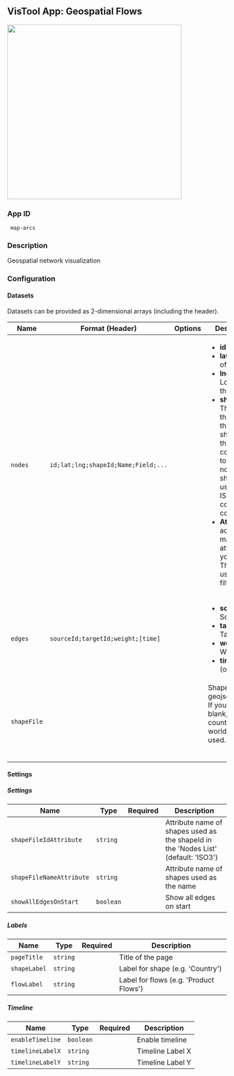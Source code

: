 ## VisTool App: Geospatial Flows

<img src="https://vis.csh.ac.at/vistool/visualizations/map-arcs/maparcs.png" height="400">

### App ID

   ```
    map-arcs
   ```

### Description

Geospatial network visualization

### Configuration

#### Datasets

Datasets can be provided as 2-dimensional arrays (including the header).

Name | Format (Header) | Options | Description
---- | --------------- | ------- | -----------
```nodes``` | ```id;lat;lng;shapeId;Name;Field;...``` |  | <ul><li><b>id</b>: Node ID</li><li><b>lat</b>: Latitude of the node</li><li><b>lng</b>: Longitude of the node</li><li><b>shapeId</b>: The ID of the shape in the shapefile this node corresponds to. If you do not upload a shape file, use the ISO3 country code.</li><li><b>Attributes</b>: add as many attributes as you want. They will be used as filters.</li></ul>
```edges``` | ```sourceId;targetId;weight;[time]``` |  | <ul><li><b>sourceId</b>: Source ID</li><li><b>targetId</b>: Target ID</li><li><b>weight</b>: Weight</li><li><b>time</b>: Time (optional)</li></ul>
```shapeFile``` |  |  | Shapefile in the geojson format. If you leave it blank, all countries of the world will be used.<br><br><ul></ul>

#### Settings

##### Settings

Name | Type | Required | Description
---- | ---- | -------- | -----------
```shapeFileIdAttribute``` | ```string``` |  | Attribute name of shapes used as the shapeId in the 'Nodes List' (default: 'ISO3')
```shapeFileNameAttribute``` | ```string``` |  | Attribute name of shapes used as the name
```showAllEdgesOnStart``` | ```boolean``` |  | Show all edges on start
##### Labels

Name | Type | Required | Description
---- | ---- | -------- | -----------
```pageTitle``` | ```string``` |  | Title of the page
```shapeLabel``` | ```string``` |  | Label for shape (e.g. 'Country')
```flowLabel``` | ```string``` |  | Label for flows (e.g. 'Product Flows')
##### Timeline

Name | Type | Required | Description
---- | ---- | -------- | -----------
```enableTimeline``` | ```boolean``` |  | Enable timeline
```timelineLabelX``` | ```string``` |  | Timeline Label X
```timelineLabelY``` | ```string``` |  | Timeline Label Y

<!--- #### Example

```py
config = {
    "datasets": {
        "nodes": {
            "data": {
                ...
            }
        },
        "edges": {
            "data": {
                ...
            }
        },
        "shapeFile": {
            "data": {
                ...
            }
        }
    },
    "settings": {
        "shapeFileIdAttribute": ...,
        "shapeFileNameAttribute": ...,
        "showAllEdgesOnStart": ...,
        "pageTitle": ...,
        "shapeLabel": ...,
        "flowLabel": ...,
        "enableTimeline": ...,
        "timelineLabelX": ...,
        "timelineLabelY": ...
    }
}

vt = Vistool("map-arcs", config)
vt.show()
``` -->